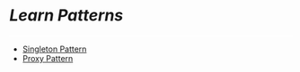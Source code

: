 # **_Learn Patterns_**
<link rel=>
<div style="border-bottom: 2px solid rgba(255, 255, 255, 0.6); margin-bottom: 8px;"></div>

- [Singleton Pattern](./singleton-pattern/README.md)
- [Proxy Pattern](./proxy-pattern/README.md)
